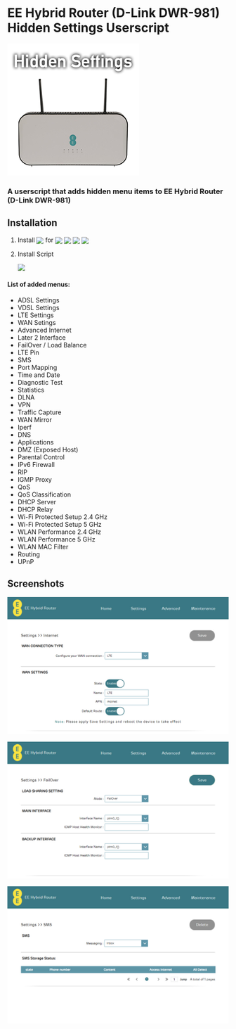 # EE Hybrid Router (D-Link DWR-981) Hidden Settings Userscript
![](https://github.com/M-Zoghi/EE-Hybrid-Router-Hidden-Settings/blob/main/EERouter.png?raw=true)

### A userscript that adds hidden menu items to EE Hybrid Router (D-Link DWR-981)
## Installation
1. Install [<img src="https://img.shields.io/badge/Tampermonkey-212121?style=flat-square&logo=tampermonkey" align="center">](https://www.tampermonkey.net/) for [<img src="https://img.shields.io/badge/Chrome-f76b6b?style=flat-square&logo=googlechrome&logoColor=white" align="center">](https://chrome.google.com/webstore/detail/tampermonkey/dhdgffkkebhmkfjojejmpbldmpobfkfo)
    [<img src="https://img.shields.io/badge/Firefox-ee8424?style=flat-square&logo=firefox&logoColor=white" align="center">](https://addons.mozilla.org/en-US/firefox/addon/tampermonkey)
    [<img src="https://img.shields.io/badge/Edge-2A6FB9?style=flat-square&logo=microsoftedge&logoColor=white" align="center">](https://microsoftedge.microsoft.com/addons/detail/tampermonkey/iikmkjmpaadaobahmlepeloendndfphd)
    [<img src="https://img.shields.io/badge/Opera-fa1e4e?style=flat-square&logo=opera&logoColor=white" align="center">](https://addons.opera.com/en/extensions/details/tampermonkey-beta/)

2. Install Script
   
    [<img src="https://img.shields.io/badge/Install-EE%20Hybrid%20Router%20Hidden%20Settings-55682D?style=for-the-badge&logo=tampermonkey">](https://github.com/M-Zoghi/EE-Hybrid-Router-Hidden-Settings/raw/main/EE%20Hybrid%20Router%20Hidden%20Settings.user.js)

#### List of added menus:
- ADSL Settings
- VDSL Settings
- LTE Settings
- WAN Setings
- Advanced Internet
- Later 2 Interface
- FailOver / Load Balance
- LTE Pin
- SMS
- Port Mapping
- Time and Date
- Diagnostic Test
- Statistics
- DLNA
- VPN
- Traffic Capture
- WAN Mirror
- Iperf
- DNS
- Applications
- DMZ (Exposed Host)
- Parental Control
- IPv6 Firewall
- RIP
- IGMP Proxy
- QoS
- QoS Classification
- DHCP Server
- DHCP Relay
- Wi-Fi Protected Setup 2.4 GHz
- Wi-Fi Protected Setup 5 GHz
- WLAN Performance 2.4 GHz
- WLAN Performance 5 GHz
- WLAN MAC Filter
- Routing
- UPnP

## Screenshots
![](https://github.com/M-Zoghi/EE-Hybrid-Router-Hidden-Settings/blob/main/EE-Settings-LTE.jpg?raw=true)

![](https://github.com/M-Zoghi/EE-Hybrid-Router-Hidden-Settings/blob/main/EE-Settings-FailOver.jpg?raw=true)

![](https://github.com/M-Zoghi/EE-Hybrid-Router-Hidden-Settings/blob/main/EE-Settings-SMS.jpg?raw=true)
